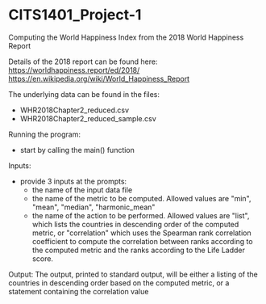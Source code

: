 # CITS1401_Project-1
Computing the World Happiness Index from the 2018 World Happiness Report

Details of the 2018 report can be found here:
https://worldhappiness.report/ed/2018/
https://en.wikipedia.org/wiki/World_Happiness_Report

The underlying data can be found in the files:
- WHR2018Chapter2_reduced.csv
- WHR2018Chapter2_reduced_sample.csv

Running the program:
- start by calling the main() function

Inputs:
- provide 3 inputs at the prompts:
    - the name of the input data file
    - the name of the metric to be computed. 
      Allowed values are "min", "mean", "median", "harmonic_mean"
    - the name of the action to be performed. 
      Allowed values are "list", which lists the countries in descending order of the computed metric, or "correlation" which uses the Spearman rank correlation coefficient to compute the correlation between ranks according to the computed metric and the ranks according to the Life Ladder score.
  
Output:
The output, printed to standard output, will be either a listing of the countries in descending order based on the computed metric, or a statement containing the correlation value
